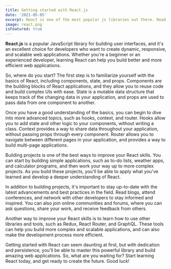 ```yaml
---
title: Getting started with React.js
date: '2021-05-05'
excerpt: React is one of the most popular js libraries out there. Read more here!
image: react.png
isFeatured: true
---
```


**React.js** is a popular JavaScript library for building user interfaces, and it's an excellent choice for developers who want to create dynamic, responsive, and scalable web applications. Whether you're a beginner or an experienced developer, learning React can help you build better and more efficient web applications.

So, where do you start? The first step is to familiarize yourself with the basics of React, including components, state, and props. Components are the building blocks of React applications, and they allow you to reuse code and build complex UIs with ease. State is a mutable data structure that keeps track of the changing data in your application, and props are used to pass data from one component to another.

Once you have a good understanding of the basics, you can begin to dive into more advanced topics, such as hooks, context, and router. Hooks allow you to add state and other logic to your components, without writing a class. Context provides a way to share data throughout your application, without passing props through every component. Router allows you to navigate between different pages in your application, and provides a way to build multi-page applications.

Building projects is one of the best ways to improve your React skills. You can start by building simple applications, such as to-do lists, weather apps, and calculator programs, and then work your way up to more complex projects. As you build these projects, you'll be able to apply what you've learned and develop a deeper understanding of React.

In addition to building projects, it's important to stay up-to-date with the latest advancements and best practices in the field. Read blogs, attend conferences, and network with other developers to stay informed and inspired. You can also join online communities and forums, where you can ask questions, share your work, and receive feedback from others.

Another way to improve your React skills is to learn how to use other libraries and tools, such as Redux, React Router, and GraphQL. These tools can help you build more complex and scalable applications, and can also make the development process more efficient.

Getting started with React can seem daunting at first, but with dedication and persistence, you'll be able to master this powerful library and build amazing web applications. So, what are you waiting for? Start learning React today, and get ready to create the future. Good luck!
